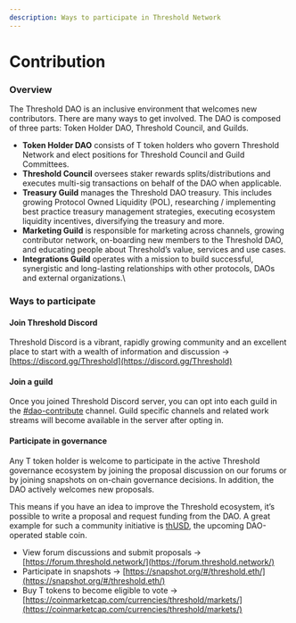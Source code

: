 ```yaml
---
description: Ways to participate in Threshold Network
---
```


# Contribution

### Overview

The Threshold DAO is an inclusive environment that welcomes new contributors. There are many ways to get involved. The DAO is composed of three parts: Token Holder DAO, Threshold Council, and Guilds.

* **Token Holder DAO** consists of T token holders who govern Threshold Network and elect positions for Threshold Council and Guild Committees.
* **Threshold Council** oversees staker rewards splits/distributions and executes multi-sig transactions on behalf of the DAO when applicable.
* **Treasury Guild** manages the Threshold DAO treasury. This includes growing Protocol Owned Liquidity (POL), researching / implementing best practice treasury management strategies, executing ecosystem liquidity incentives, diversifying the treasury and more.
* **Marketing Guild** is responsible for marketing across channels, growing contributor network, on-boarding new members to the Threshold DAO, and educating people about Threshold’s value, services and use cases.
* **Integrations Guild** operates with a mission to build successful, synergistic and long-lasting relationships with other protocols, DAOs and external organizations.\


### Ways to participate

#### Join Threshold Discord

Threshold Discord is a vibrant, rapidly growing community and an excellent place to start with a wealth of information and discussion -> [https://discord.gg/Threshold](https://discord.gg/Threshold)

#### Join a guild

Once you joined Threshold Discord server, you can opt into each guild in the [#dao-contribute](https://discord.com/channels/866378471868727316/882289615959121990) channel. Guild specific channels and related work streams will become available in the server after opting in.

#### Participate in governance

Any T token holder is welcome to participate in the active Threshold governance ecosystem by joining the proposal discussion on our forums or by joining snapshots on on-chain governance decisions. In addition, the DAO actively welcomes new proposals.&#x20;

This means if you have an idea to improve the Threshold ecosystem, it’s possible to write a proposal and request funding from the DAO. A great example for such a community initiative is [thUSD](https://docs.threshold.network/applications/threshold-usd), the upcoming DAO-operated stable coin.

* View forum discussions and submit proposals → [https://forum.threshold.network/](https://forum.threshold.network/)
* Participate in snapshots → [https://snapshot.org/#/threshold.eth/](https://snapshot.org/#/threshold.eth/)
* Buy T tokens to become eligible to vote → [https://coinmarketcap.com/currencies/threshold/markets/](https://coinmarketcap.com/currencies/threshold/markets/)
